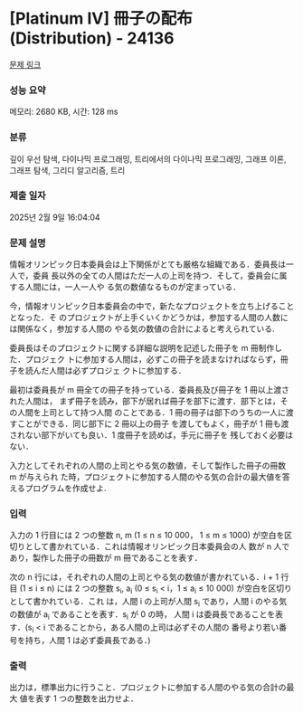# [Platinum IV] 冊子の配布 (Distribution) - 24136 

[문제 링크](https://www.acmicpc.net/problem/24136) 

### 성능 요약

메모리: 2680 KB, 시간: 128 ms

### 분류

깊이 우선 탐색, 다이나믹 프로그래밍, 트리에서의 다이나믹 프로그래밍, 그래프 이론, 그래프 탐색, 그리디 알고리즘, 트리

### 제출 일자

2025년 2월 9일 16:04:04

### 문제 설명

<p>情報オリンピック日本委員会は上下関係がとても厳格な組織である．委員長は一人で，委員 長以外の全ての人間はただ一人の上司を持つ．そして，委員会に属する人間には，一人一人や る気の数値なるものが定まっている．</p>

<p>今，情報オリンピック日本委員会の中で，新たなプロジェクトを立ち上げることとなった．そ のプロジェクトが上手くいくかどうかは，参加する人間の人数には関係なく，参加する人間の やる気の数値の合計によると考えられている.</p>

<p>委員長はそのプロジェクトに関する詳細な説明を記述した冊子を m 冊制作した．プロジェク トに参加する人間は，必ずこの冊子を読まなければならず，冊子を読んだ人間は必ずプロジェ クトに参加する．</p>

<p>最初は委員長が m 冊全ての冊子を持っている．委員長及び冊子を 1 冊以上渡された人間は， まず冊子を読み，部下が居れば冊子を部下に渡す．部下とは，その人間を上司として持つ人間 のことである．1 冊の冊子は部下のうちの一人に渡すことができる．同じ部下に 2 冊以上の冊子 を渡してもよく，冊子が 1 冊も渡されない部下がいても良い．1 度冊子を読めば，手元に冊子を 残しておく必要はない．</p>

<p>入力としてそれぞれの人間の上司とやる気の数値，そして製作した冊子の冊数 m が与えられ た時，プロジェクトに参加する人間のやる気の合計の最大値を答えるプログラムを作成せよ.</p>

### 입력 

 <p>入力の 1 行目には 2 つの整数 n, m (1 ≤ n ≤ 10 000， 1 ≤ m ≤ 1000) が空白を区切りとして書かれている．これは情報オリンピック日本委員会の人 数が n 人であり，製作した冊子の冊数が m 冊であることを表す．</p>

<p>次の n 行には，それぞれの人間の上司とやる気の数値が書かれている．i + 1 行目 (1 ≤ i ≤ n) には 2 つの整数 s<sub>i</sub>, a<sub>i</sub> (0 ≤ s<sub>i</sub> < i，1 ≤ a<sub>i</sub> ≤ 10 000) が空白を区切りとして書かれている．これ は，人間 i の上司が人間 s<sub>i</sub> であり，人間 i のやる気の数値が a<sub>i</sub> であることを表す．s<sub>i</sub> が 0 の時， 人間 i は委員長であることを表す．(s<sub>i</sub> < i であることから，ある人間の上司は必ずその人間の 番号より若い番号を持ち，人間 1 は必ず委員長である．)</p>

### 출력 

 <p>出力は，標準出力に行うこと．プロジェクトに参加する人間のやる気の合計の最大 値を表す 1 つの整数を出力せよ．</p>

